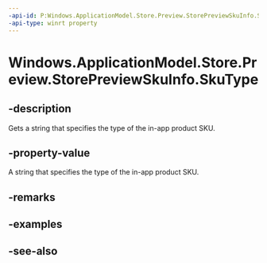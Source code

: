 ```yaml
---
-api-id: P:Windows.ApplicationModel.Store.Preview.StorePreviewSkuInfo.SkuType
-api-type: winrt property
---
```


<!-- Property syntax
public string SkuType { get; }
-->

# Windows.ApplicationModel.Store.Preview.StorePreviewSkuInfo.SkuType

## -description
Gets a string that specifies the type of the in-app product SKU.

## -property-value
A string that specifies the type of the in-app product SKU.
<!--Per feedback from Sarah Waskom, as of Threshold RTM valid strings are "Full", "Subscription", and "SubscriptionTrial". However, we will introduce more later, and we don't want to document "Subscription" and "SubscriptionTrial" for RTM because the subscription feature won't be public until TH2. Since no one apart from Microsoft can use this API as of RTM anyway, we are not documenting any of these string values for the time being.-->

## -remarks

## -examples

## -see-also
